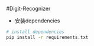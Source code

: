 #Digit-Recognizer

- 安装dependencies

``` bash
# install dependencies
pip install -r requirements.txt
```